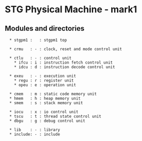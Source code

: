 
STG Physical Machine - mark1
============================

Modules and directories
-----------------------
```
  * stgpm1 :   : stgpm1 top

  * crmu   : - : clock, reset and mode control unit

  * ctlu   : - : control unit
    * ifcu : i : instruction fetch control unit
    * idcu : d : instruction decode control unit

  * exeu   : - : execution unit
    * regu : r : register unit
    * opeu : e : operation unit

  * cmem   : m : static code memory unit
  * hmem   : h : heap memory unit
  * smem   : s : stack memory unit

  * iocu   : x : io control unit
  * tscu   : t : thread state control unit
  * dbgu   : g : debug control unit

  * lib    : - : library
  * include: - : include
```

